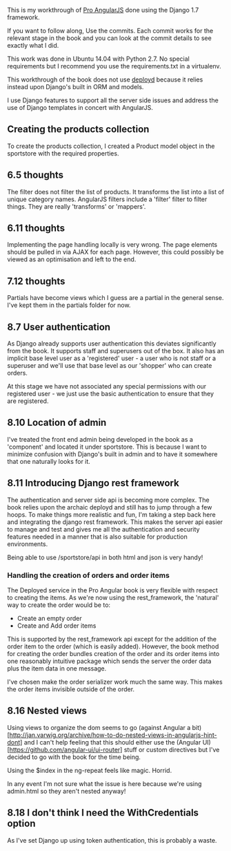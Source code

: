 This is my workthrough of [Pro AngularJS](http://www.apress.com/9781430264484) done using the Django 1.7 framework.

If you want to follow along, Use the commits. Each commit works for the relevant stage in the book and you can look
at the commit details to see exactly what I did.

This work was done in Ubuntu 14.04 with Python 2.7. No special requirements but I recommend you use the requirements.txt in a virtualenv.

This workthrough of the book does not use [deployd](http://deployd.com/) because it relies instead upon Django's built in ORM and models.

I use Django features to support all the server side issues and address the use of Django templates in concert with AngularJS.

## Creating the products collection
To create the products collection, I created a Product model object in the sportstore with the required properties.

## 6.5 thoughts
The filter does not filter the list of products. It transforms the list into a list of unique category names.
AngularJS filters include a 'filter' filter to filter things. They are really 'transforms' or 'mappers'.

## 6.11 thoughts
Implementing the page handling locally is very wrong. The page elements should be pulled in via AJAX for each page.
However, this could possibly be viewed as an optimisation and left to the end.

## 7.12 thoughts
Partials have become views which I guess are a partial in the general sense.
I've kept them in the partials folder for now.

## 8.7 User authentication
As Django already supports user authentication this deviates significantly from the book. It supports staff and
superusers out of the box. It also has an implicit base level user as a 'registered' user - a user who is not staff
or a superuser and we'll use that base level as our 'shopper' who can create orders.

At this stage we have not associated any special permissions with our registered user - we just use the basic
authentication to ensure that they are registered.

## 8.10 Location of admin
I've treated the front end admin being developed in the book as a 'component' and located it under sportstore. This is
because I want to minimize confusion with Django's built in admin and to have it somewhere that one naturally looks for
it.

## 8.11 Introducing Django rest framework
The authentication and server side api is becoming more complex. The book relies upon the archaic deployd and still has
to jump through a few hoops. To make things more realistic and fun, I'm taking a step back here and integrating the
django rest framework. This makes the server api easier to manage and test and gives me all the authentication
and security features needed in a manner that is also suitable for production environments.

Being able to use /sportstore/api in both html and json is very handy!

### Handling the creation of orders and order items
The Deployed service in the Pro Angular book is very flexible with respect to creating the items. As we're now using the
rest_framework, the 'natural' way to create the order would be to:
- Create an empty order
- Create and Add order items

This is supported by the rest_framework api except for the addition of the order item to the order (which is
easily added). However, the book method for creating the order bundles creation of the order and its order items into one reasonably intuitive package which
sends the server the order data plus the item data in one message.

I've chosen make the order serializer work much the same way. This makes the order items invisible outside of the order.

## 8.16 Nested views
Using views to organize the dom seems to go (against Angular a bit)[http://jan.varwig.org/archive/how-to-do-nested-views-in-angularjs-hint-dont] and I can't help feeling that this should either use
the (Angular UI)[https://github.com/angular-ui/ui-router] stuff or custom directives but I've decided to go with the book for the time being.

Using the $index in the ng-repeat feels like magic. Horrid.

In any event I'm not sure what the issue is here because we're using admin.html so they aren't nested anyway!

## 8.18 I don't think I need the WithCredentials option
As I've set Django up using token authentication, this is probably a waste.